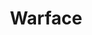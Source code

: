 ---
title: Warface
excerpt: >-
  Displays a list of accounts in a specific category according to your
  parameters.
api:
  file: lolzteam-public-api-market.json
  operationId: Category.Warface
deprecated: false
hidden: false
metadata:
  title: ''
  description: ''
  robots: index
next:
  description: ''
---